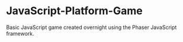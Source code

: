 # JavaScript-Platform-Game
Basic JavaScript game created overnight using the Phaser JavaScript framework.
